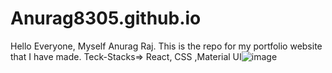 # Anurag8305.github.io
Hello Everyone, Myself Anurag Raj. This is the repo for my portfolio website that I have made. 
Teck-Stacks=> React, CSS ,Material UI![image](https://user-images.githubusercontent.com/106643486/212726890-ea49055b-af84-44ff-bcf8-ebac67788ecd.png)

